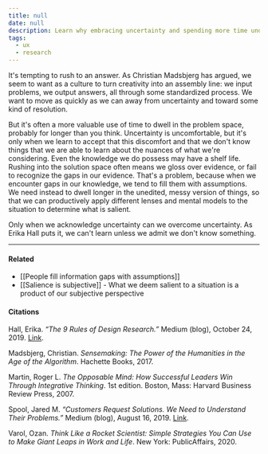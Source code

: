 ```yaml
---
title: null
date: null
description: Learn why embracing uncertainty and spending more time understanding problems leads to better solutions by avoiding assumptions and applying thoughtful analysis in decision-making.
tags:
  - ux
  - research
---
```


It's tempting to rush to an answer. As Christian Madsbjerg has argued, we seem to want as a culture to turn creativity into an assembly line: we input problems, we output answers, all through some standardized process. We want to move as quickly as we can away from uncertainty and toward some kind of resolution.

But it's often a more valuable use of time to dwell in the problem space, probably for longer than you think. Uncertainty is uncomfortable, but it's only when we learn to accept that this discomfort and that we don't know things that we are able to learn about the nuances of what we're considering. Even the knowledge we do possess may have a shelf life. Rushing into the solution space often means we gloss over evidence, or fail to recognize the gaps in our evidence. That's a problem, because when we encounter gaps in our knowledge, we tend to fill them with assumptions. We need instead to dwell longer in the unedited, messy version of things, so that we can productively apply different lenses and mental models to the situation to determine what is salient.

Only when we acknowledge uncertainty can we overcome uncertainty. As Erika Hall puts it, we can't learn unless we admit we don't know something.

---

#### Related

-   [[People fill information gaps with assumptions]]
-   [[Salience is subjective]] - What we deem salient to a situation is a product of our subjective perspective

#### Citations

Hall, Erika. _“The 9 Rules of Design Research.”_ Medium (blog), October 24, 2019. [Link](https://medium.com/mule-design/the-9-rules-of-design-research-1a273fdd1d3b).

Madsbjerg, Christian. _Sensemaking: The Power of the Humanities in the Age of the Algorithm_. Hachette Books, 2017.

Martin, Roger L. _The Opposable Mind: How Successful Leaders Win Through Integrative Thinking_. 1st edition. Boston, Mass: Harvard Business Review Press, 2007.

Spool, Jared M. _“Customers Request Solutions. We Need to Understand Their Problems.”_ Medium (blog), August 16, 2019. [Link](https://medium.com/@jmspool/customers-request-solutions-we-need-to-understand-their-problems-41db3b5c6d4d).

Varol, Ozan. _Think Like a Rocket Scientist: Simple Strategies You Can Use to Make Giant Leaps in Work and Life_. New York: PublicAffairs, 2020.
